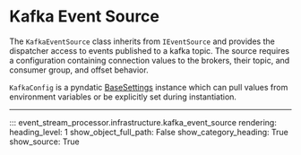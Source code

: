 # Kafka Event Source

The `KafkaEventSource` class inherits from `IEventSource` and provides 
the dispatcher access to events published to a kafka topic.  The source
requires a configuration containing connection values to the brokers,
their topic, and consumer group, and offset behavior.

`KafkaConfig` is a pyndatic [BaseSettings](https://pydantic-docs.helpmanual.io/usage/settings/)
instance which can pull values from environment variables or be explicitly
set during instantiation. 


----

::: event_stream_processor.infrastructure.kafka_event_source
    rendering:
        heading_level: 1 
        show_object_full_path: False
        show_category_heading: True
        show_source: True

